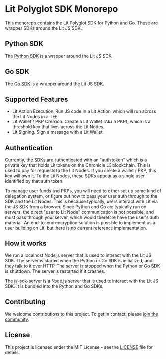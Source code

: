 # Lit Polyglot SDK Monorepo

This monorepo contains the Lit Polyglot SDK for Python and Go. These are wrapper SDKs around the Lit JS SDK.

## Python SDK

The [Python SDK](./python/README.md) is a wrapper around the Lit JS SDK.

## Go SDK

The [Go SDK](./go/lit_go_sdk/README.md) is a wrapper around the Lit JS SDK.

## Supported Features

- Lit Action Execution. Run JS code in a Lit Action, which will run across the Lit Nodes in a TEE.
- Lit Wallet / PKP Creation. Create a Lit Wallet (Aka a PKP), which is a threshold key that lives across the Lit Nodes.
- Lit Signing. Sign a message with a Lit Wallet.

## Authentication

Currently, the SDKs are authenticated with an "auth token" which is a private key that holds Lit tokens on the Chronicle L3 blockchain. This is used to pay for requests to the Lit Nodes. If you create a wallet / PKP, this key will own it. To the Lit Nodes, these SDKs appear as a single user identified by that auth token.

To manage user funds and PKPs, you will need to either set up some kind of delegation system, or figure out how to pass your user auth through to the SDK and the Lit Nodes. This is because typically, users interact with Lit via the JS SDK from a browser. Since Python and Go are typically run on servers, the direct "user to Lit Node" communication is not possible, and must pass through your server, which would therefore have the user's auth material. An end-to-end encryption solution is possible to implement as a user building on Lit, but there is no current reference implementation.

## How it works

We run a localhost Node.js server that is used to interact with the Lit JS SDK. The server is started when the Python or Go SDK is initialized, and they talk to it over HTTP. The server is stopped when the Python or Go SDK is shutdown. The server is restarted if it crashes.

The [js-sdk-server](./js-sdk-server/README.md) is a Node.js server that is used to interact with the Lit JS SDK. It is bundled into the Python and Go SDKs.

## Contributing

We welcome contributions to this project. To get in contact, please [join the community](https://developer.litprotocol.com/support/intro).

## License

This project is licensed under the MIT License - see the [LICENSE](LICENSE) file for details.
